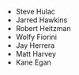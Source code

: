 - Steve Hulac
- Jarred Hawkins
- Robert Heitzman
- Wolfy Fiorini
- Jay Herrera
- Matt Harvey
- Kane Egan
